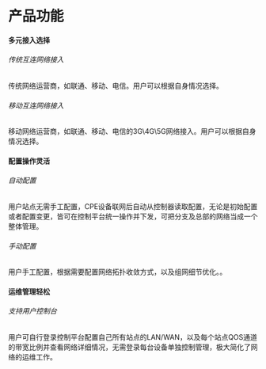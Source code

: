 # 产品功能

#### 多元接入选择
###### 传统互连网络接入
传统网络运营商，如联通、移动、电信。用户可以根据自身情况选择。 
###### 移动互连网络接入
移动网络运营商，如联通、移动、电信的3G\4G\5G网络接入。用户可以根据自身情况选择。


#### 配置操作灵活
###### 自动配置
用户站点无需手工配置，CPE设备联网后自动从控制器读取配置，无论是初始配置或者配置变更，皆可在控制平台统一操作并下发，可把分支及总部的网络当成一个整体管理。
###### 手动配置
用户手工配置，根据需要配置网络拓扑收敛方式，以及组网细节优化。。


#### 运维管理轻松
###### 支持用户控制台
用户可自行登录控制平台配置自己所有站点的LAN/WAN，以及每个站点QOS通道的带宽比例并查看网络详细情况，无需登录每台设备单独控制管理，极大简化了网络的运维工作。
